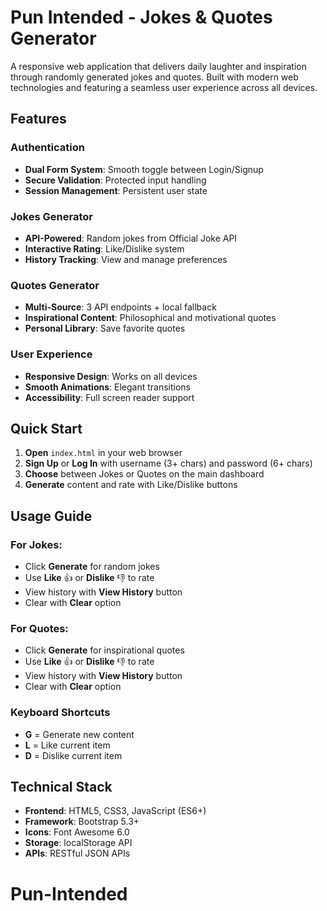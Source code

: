 # Pun Intended - Jokes & Quotes Generator

A responsive web application that delivers daily laughter and inspiration through randomly generated jokes and quotes. Built with modern web technologies and featuring a seamless user experience across all devices.

## Features

### Authentication

- **Dual Form System**: Smooth toggle between Login/Signup
- **Secure Validation**: Protected input handling
- **Session Management**: Persistent user state

### Jokes Generator

- **API-Powered**: Random jokes from Official Joke API
- **Interactive Rating**: Like/Dislike system
- **History Tracking**: View and manage preferences

### Quotes Generator

- **Multi-Source**: 3 API endpoints + local fallback
- **Inspirational Content**: Philosophical and motivational quotes
- **Personal Library**: Save favorite quotes

### User Experience

- **Responsive Design**: Works on all devices
- **Smooth Animations**: Elegant transitions
- **Accessibility**: Full screen reader support

## Quick Start

1. **Open** `index.html` in your web browser
2. **Sign Up** or **Log In** with username (3+ chars) and password (6+ chars)
3. **Choose** between Jokes or Quotes on the main dashboard
4. **Generate** content and rate with Like/Dislike buttons

## Usage Guide

### For Jokes:

- Click **Generate** for random jokes
- Use **Like** 👍 or **Dislike** 👎 to rate
- View history with **View History** button
- Clear with **Clear** option

### For Quotes:

- Click **Generate** for inspirational quotes
- Use **Like** 👍 or **Dislike** 👎 to rate
- View history with **View History** button
- Clear with **Clear** option

### Keyboard Shortcuts

- **G** = Generate new content
- **L** = Like current item
- **D** = Dislike current item

## Technical Stack

- **Frontend**: HTML5, CSS3, JavaScript (ES6+)
- **Framework**: Bootstrap 5.3+
- **Icons**: Font Awesome 6.0
- **Storage**: localStorage API
- **APIs**: RESTful JSON APIs

# Pun-Intended
